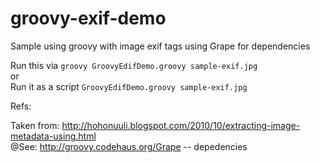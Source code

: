 # groovy-exif-demo
Sample using groovy with image exif tags using Grape for dependencies

Run this via `groovy GroovyEdifDemo.groovy sample-exif.jpg`  
   or  
 Run it as a script `GroovyEdifDemo.groovy sample-exif.jpg`  

Refs:

Taken from: http://hohonuuli.blogspot.com/2010/10/extracting-image-metadata-using.html  
@See: http://groovy.codehaus.org/Grape -- depedencies
